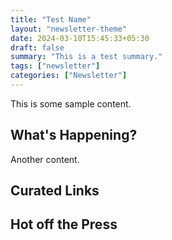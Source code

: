 ```yaml
---
title: "Test Name"
layout: "newsletter-theme"
date: 2024-03-10T15:45:33+05:30
draft: false
summary: "This is a test summary."
tags: ["newsletter"]
categories: ["Newsletter"]
---
```


This is some sample content.

## What's Happening?

Another content.

## Curated Links

## Hot off the Press
